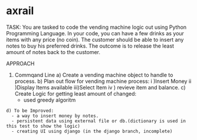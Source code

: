 # axrail

TASK:
You are tasked to code the vending machine logic out using Python Programming Language. In your code, you can have a few drinks as your items with any price (no coin). The customer should be able to insert any notes to buy his preferred drinks. The outcome is to release the least amount of notes back to the customer.

APPROACH
  1. Commqand Line
    a) Create a vending machine object to handle to process.
    b) Plan out flow for vending machine process:
      i  )Insert Money
      ii )Display Items available
      iii)Select Item
      iv ) revieve item and balance.
    c) Create Logic for getting least amount of changed:
      - used greedy algoritm

    d) To be Improved:
      - a way to insert money by notes.
      - persistent data using external file or db.(dictionary is used in this test to show the logic)
      - creating UI using django (in the django branch, incomplete)